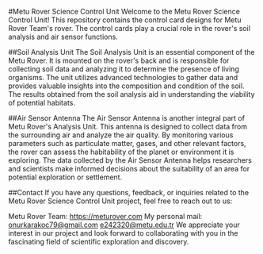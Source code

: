 #Metu Rover Science Control Unit
Welcome to the Metu Rover Science Control Unit! This repository contains the control card designs for Metu Rover Team's rover. The control cards play a crucial role in the rover's soil analysis and air sensor functions.

##Soil Analysis Unit
The Soil Analysis Unit is an essential component of the Metu Rover. It is mounted on the rover's back and is responsible for collecting soil data and analyzing it to determine the presence of living organisms. The unit utilizes advanced technologies to gather data and provides valuable insights into the composition and condition of the soil. The results obtained from the soil analysis aid in understanding the viability of potential habitats.

##Air Sensor Antenna
The Air Sensor Antenna is another integral part of Metu Rover's Analysis Unit. This antenna is designed to collect data from the surrounding air and analyze the air quality. By monitoring various parameters such as particulate matter, gases, and other relevant factors, the rover can assess the habitability of the planet or environment it is exploring. The data collected by the Air Sensor Antenna helps researchers and scientists make informed decisions about the suitability of an area for potential exploration or settlement.

##Contact
If you have any questions, feedback, or inquiries related to the Metu Rover Science Control Unit project, feel free to reach out to us:

Metu Rover Team: https://meturover.com
My personal mail: onurkarakoc79@gmail.com
                  e242320@metu.edu.tr
We appreciate your interest in our project and look forward to collaborating with you in the fascinating field of scientific exploration and discovery.

